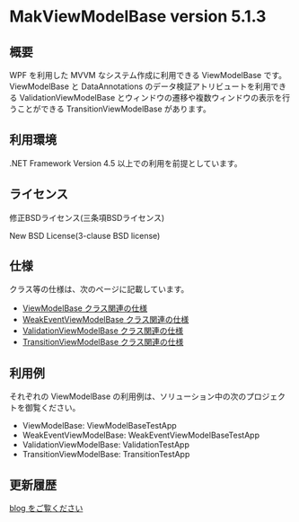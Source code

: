 # MakViewModelBase version 5.1.3

## 概要

WPF を利用した MVVM なシステム作成に利用できる ViewModelBase です。ViewModelBase と DataAnnotations のデータ検証アトリビュートを利用できる ValidationViewModelBase とウィンドウの遷移や複数ウィンドウの表示を行うことができる TransitionViewModelBase があります。

## 利用環境

.NET Framework Version 4.5 以上での利用を前提としています。

## ライセンス

修正BSDライセンス(三条項BSDライセンス)

New BSD License(3-clause BSD license)

## 仕様

クラス等の仕様は、次のページに記載しています。

* [ViewModelBase クラス関連の仕様](http://www.makcraft.com/specification/30-viewmodelbaseclassspecs.html)
* [WeakEventViewModelBase クラス関連の仕様](http://www.makcraft.com/specification/31-weakeventviewmodelbaseclassspecs.html)
* [ValidationViewModelBase クラス関連の仕様](http://www.makcraft.com/specification/32-validationviewmodelbaseclassspecs.html)
* [TransitionViewModelBase クラス関連の仕様](http://www.makcraft.com/specification/33-transitionviewmodelbaseclassspecs.html)

## 利用例

それぞれの ViewModelBase の利用例は、ソリューション中の次のプロジェクトを御覧ください。

* ViewModelBase: ViewModelBaseTestApp
* WeakEventViewModelBase: WeakEventViewModelBaseTestApp
* ValidationViewModelBase: ValidationTestApp
* TransitionViewModelBase: TransitionTestApp

## 更新履歴
[blog をご覧ください](http://www.makcraft.com/blog/meditation/category/viewmodelbase/)
